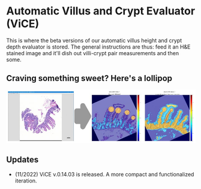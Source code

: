 # Automatic Villus and Crypt Evaluator (ViCE)
This is where the beta versions of our automatic villus height and crypt depth evaluator is stored. The general instructions are thus: feed it an H&E stained image and it'll dish out villi-crypt pair measurements and then some.

## Craving something sweet? Here's a lollipop 
![Summary](https://github.com/lajeffrey/autoVhCd/blob/bc6594c7467cb66f548f7ae02936651704dde13c/ViCE%20pic.jpg)


## Updates
* (11/2022) ViCE v.0.14.03 is released. A more compact and functionalized iteration. 


